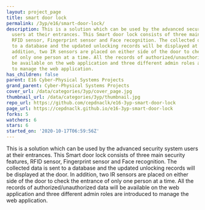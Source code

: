 ```yaml
---
layout: project_page
title: smart door lock
permalink: /3yp/e16/smart-door-lock/
description: This is a solution which can be used by the advanced security system
  users at their entrances. This Smart door lock consists of three main security features,
  RFID sensor, Fingerprint sensor and Face recognition. The collected data is sent
  to a database and the updated unlocking records will be displayed at the door. In
  addition, two IR sensors are placed on either side of the door to check the entrance
  of only one person at a time. All the records of authorized/unauthorized data will
  be available on the web application and three different admin roles are introduced
  to manage the web application.
has_children: false
parent: E16 Cyber-Physical Systems Projects
grand_parent: Cyber-Physical Systems Projects
cover_url: /data/categories/3yp/cover_page.jpg
thumbnail_url: /data/categories/3yp/thumbnail.jpg
repo_url: https://github.com/cepdnaclk/e16-3yp-smart-door-lock
page_url: https://cepdnaclk.github.io/e16-3yp-smart-door-lock
forks: 5
watchers: 6
stars: 6
started_on: '2020-10-17T06:59:56Z'
---
```


This is a solution which can be used by the advanced security system users at their entrances. This Smart door lock consists of three main security features, RFID sensor, Fingerprint sensor and Face recognition. The collected data is sent to a database and the updated unlocking records will be displayed at the door. In addition, two IR sensors are placed on either side of the door to check the entrance of only one person at a time. All the records of authorized/unauthorized data will be available on the web application and three different admin roles are introduced to manage the web application.